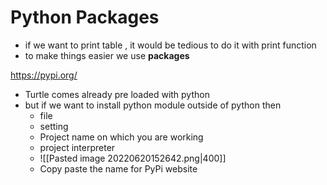 # Python Packages
- if we want to print table , it would be tedious to do it with print function
- to make things easier we use **packages**

https://pypi.org/

- Turtle comes already pre loaded with python
- but if we want to install python module outside of python then
	- file
	- setting
	- Project name on which you are working
	- project interpreter
	- ![[Pasted image 20220620152642.png|400]]
	- Copy paste the name for PyPi website